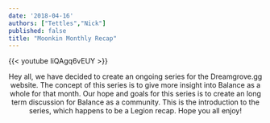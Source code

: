 ```yaml
---
date: '2018-04-16'
authors: ["Tettles","Nick"]
published: false
title: "Moonkin Monthly Recap"
---
```



{{< youtube IiQAgq6vEUY >}}


<center>
Hey all, we have decided to create an ongoing series for the Dreamgrove.gg website. 
The concept of this series is to give more insight into Balance as a whole for that month. 
Our hope and goals for this series is to create an long term discussion for Balance as a community. 
This is the introduction to the series, which happens to be a Legion recap. Hope you all enjoy! 
</center>
